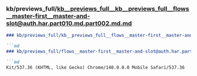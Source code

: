 ### kb/previews_full/kb__previews_full__kb__previews_full__flows__master-first__master-and-slot@auth.har.part010.md.part002.md.md

```md
### kb/previews_full/kb__previews_full__flows__master-first__master-and-slot@auth.har.part010.md.part002.md

```md
### kb/previews_full/flows__master-first__master-and-slot@auth.har.part010.md (part 002)

```md
Kit/537.36 (KHTML, like Gecko) Chrome/140.0.0.0 Mobile Safari/537.36
```

```

```

```
